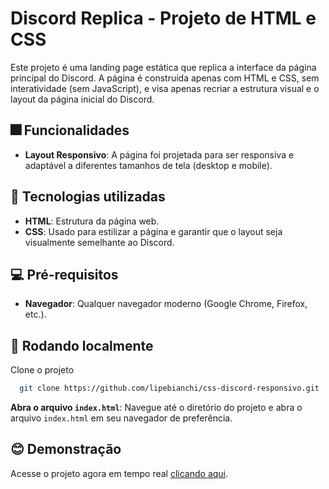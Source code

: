 # Discord Replica - Projeto de HTML e CSS

Este projeto é uma landing page estática que replica a interface da página principal do Discord. A página é construída apenas com HTML e CSS, sem interatividade (sem JavaScript), e visa apenas recriar a estrutura visual e o layout da página inicial do Discord.


## 🎆 Funcionalidades

- **Layout Responsivo**: A página foi projetada para ser responsiva e adaptável a diferentes tamanhos de tela (desktop e mobile).




## 🏅 Tecnologias utilizadas

- **HTML**: Estrutura da página web.
- **CSS**: Usado para estilizar a página e garantir que o layout seja visualmente semelhante ao Discord.

## 💻 Pré-requisitos

- **Navegador**: Qualquer navegador moderno (Google Chrome, Firefox, etc.).
## 🚀 Rodando localmente

Clone o projeto

```bash
  git clone https://github.com/lipebianchi/css-discord-responsivo.git
```

**Abra o arquivo `index.html`**: Navegue até o diretório do projeto e abra o arquivo `index.html` em seu navegador de preferência.


## 😊 Demonstração 

Acesse o projeto agora em tempo real [clicando aqui](https://lipebianchi.github.io/css-discord-responsivo/).
